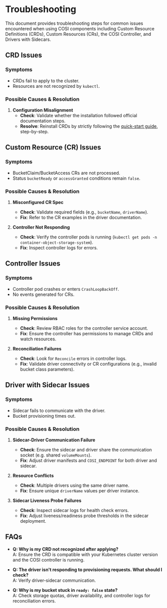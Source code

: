 # Troubleshooting

This document provides troubleshooting steps for common issues encountered when using COSI components including Custom Resource Definitions (CRDs), Custom Resources (CRs), the COSI Controller, and Drivers with Sidecars.

## CRD Issues

### Symptoms
- CRDs fail to apply to the cluster.
- Resources are not recognized by `kubectl`.

### Possible Causes & Resolution
1. **Configuration Misalignment**
   - **Check**: Validate whether the installation followed official documentation steps.
   - **Resolve**: Reinstall CRDs by strictly following the [quick-start guide](../quick-start.md), step-by-step.

## Custom Resource (CR) Issues

### Symptoms
- BucketClaim/BucketAccess CRs are not processed.
- Status `bucketReady` or `accessGranted` conditions remain `false`.

### Possible Causes & Resolution
1. **Misconfigured CR Spec**
   - **Check**: Validate required fields (e.g., `bucketName`, `driverName`).
   - **Fix**: Refer to the CR examples in the driver documentation.

2. **Controller Not Responding**
   - **Check**: Verify the controller pods is running (`kubectl get pods -n container-object-storage-system`).
   - **Fix**: Inspect controller logs for errors.

## Controller Issues

### Symptoms
- Controller pod crashes or enters `CrashLoopBackOff`.
- No events generated for CRs.

### Possible Causes & Resolution
1. **Missing Permissions**
   - **Check**: Review RBAC roles for the controller service account.
   - **Fix**: Ensure the controller has permissions to manage CRDs and watch resources.

2. **Reconciliation Failures**
   - **Check**: Look for `Reconcile` errors in controller logs.
   - **Fix**: Validate driver connectivity or CR configurations (e.g., invalid bucket class parameters).

## Driver with Sidecar Issues

### Symptoms
- Sidecar fails to communicate with the driver.
- Bucket provisioning times out.

### Possible Causes & Resolution
1. **Sidecar-Driver Communication Failure**
   - **Check**: Ensure the sidecar and driver share the communication socket (e.g. shared `volumeMounts`).
   - **Fix**: Adjust driver manifests and `COSI_ENDPOINT` for both driver and sidecar.

2. **Resource Conflicts**
   - **Check**: Multiple drivers using the same driver name.
   - **Fix**: Ensure unique `driverName` values per driver instance.

3. **Sidecar Liveness Probe Failures**
   - **Check**: Inspect sidecar logs for health check errors.
   - **Fix**: Adjust liveness/readiness probe thresholds in the sidecar deployment.

## FAQs

* **Q: Why is my CRD not recognized after applying?**  
  A: Ensure the CRD is compatible with your Kubernetes cluster version and the COSI controller is running.

* **Q: The driver isn't responding to provisioning requests. What should I check?**  
  A: Verify driver-sidecar communication.

* **Q: Why is my bucket stuck in `ready: false` state?**  
  A: Check storage quotas, driver availability, and controller logs for reconciliation errors.
